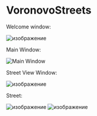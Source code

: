 # VoronovoStreets
Welcome window:

![изображение](https://user-images.githubusercontent.com/105167571/224942203-69e5b6db-108e-480a-a414-2ff823410436.png)

Main Window:

![Main Window](https://user-images.githubusercontent.com/105167571/224819897-15ce71fd-85a3-4b51-8a80-771856285cc4.png)

Street View Window:

![изображение](https://user-images.githubusercontent.com/105167571/224820313-dfb42101-86a7-4c1e-9d28-a1f1ce3ead1a.png)


Street:

![изображение](https://user-images.githubusercontent.com/105167571/224820477-4292ff6c-7dfc-4dcb-8197-84ed4cabdff9.png)
![изображение](https://user-images.githubusercontent.com/105167571/224820546-73136c5e-bfb4-4695-a79c-1f1b45bdc08d.png)
